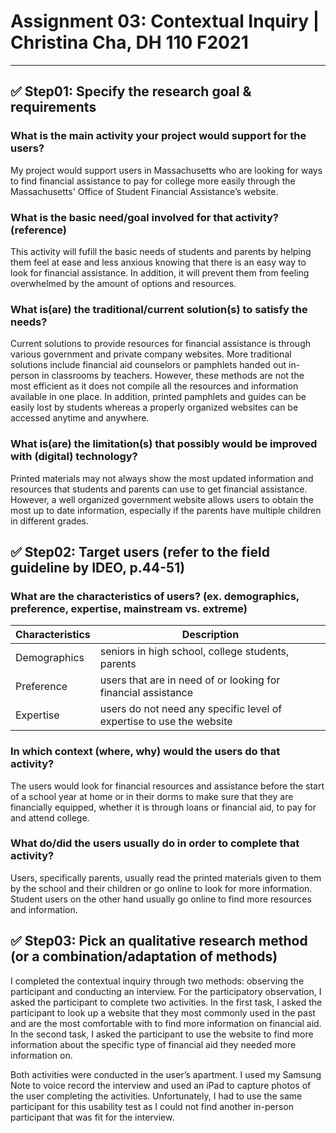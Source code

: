 # Assignment 03: Contextual Inquiry | Christina Cha, DH 110 F2021 

---
## ✅ Step01: Specify the research goal & requirements
### What is the main activity your project would support for the users?
 My project would support users in Massachusetts who are looking for ways to find financial assistance to pay for college more easily through the Massachusetts' Office of Student Financial Assistance’s website. 

### What is the basic need/goal involved for that activity? (reference)
This activity will fufill the basic needs of students and parents by helping them feel at ease and less anxious knowing that there is an easy way to look for financial assistance. In addition, it will prevent them from feeling overwhelmed by the amount of options and resources. 

### What is(are) the traditional/current solution(s) to satisfy the needs?
Current solutions to provide resources for financial assistance is through various government and private company websites. More traditional solutions include financial aid counselors or pamphlets handed out in-person in classrooms by teachers. However, these methods are not the most efficient as it does not compile all the resources and information available in one place. In addition, printed pamphlets and guides can be easily lost by students whereas a properly organized websites can be accessed anytime and anywhere. 

### What is(are) the limitation(s) that possibly would be improved with (digital) technology?
Printed materials may not always show the most updated information and resources that students and parents can use to get financial assistance. However, a well organized government website allows users to obtain the most up to date information, especially if the parents have multiple children in different grades. 

## ✅ Step02: Target users (refer to the field guideline by IDEO, p.44-51)
### What are the characteristics of users? (ex. demographics, preference, expertise, mainstream vs. extreme) 
|Characteristics|Description|
|--|--|
|Demographics | seniors in high school, college students, parents |
|Preference| users that are in need of or looking for financial assistance|
|Expertise| users do not need any specific level of expertise to use the website|

### In which context (where, why) would the users do that activity? 
The users would look for financial resources and assistance before the start of a school year at home or in their dorms to make sure that they are financially equipped, whether it is through loans or financial aid, to pay for and attend college. 

### What do/did the users usually do in order to complete that activity? 
Users, specifically parents, usually read the printed materials given to them by the school and their children or go online to look for more information. Student users on the other hand usually go online to find more resources and information. 

## ✅ Step03: Pick an qualitative research method (or a combination/adaptation of methods) 
I completed the contextual inquiry through two methods: observing the participant and conducting an interview. For the participatory observation, I asked the participant to complete two activities. In the first task, I asked the participant to look up a website that they most commonly used in the past and are the most comfortable with to find more information on financial aid. In the second task, I asked the participant to use the website to find more information about the specific type of financial aid they needed more information on.

Both activities were conducted in the user’s apartment. I used my Samsung Note to voice record the interview and used an iPad to capture photos of the user completing the activities. Unfortunately, I had to use the same participant for this usability test as I could not find another in-person participant that was fit for the interview.

